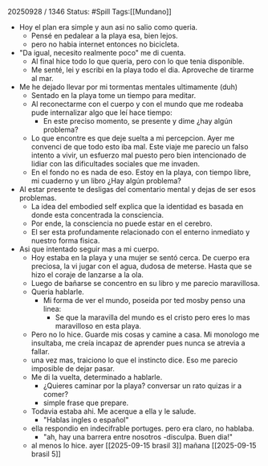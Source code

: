 20250928 / 1346
Status: #Spill
Tags:[[Mundano]]
- Hoy el plan era simple y aun asi no salio como queria.
	- Pensé en pedalear a la playa esa, bien lejos. 
	- pero no habia internet entonces no bicicleta. 
- "Da igual, necesito realmente poco" me di cuenta.
	- Al final hice todo lo que queria, pero con lo que tenia disponible. 
	- Me senté, lei y escribi en la playa todo el dia. Aproveche de tirarme al mar. 
- Me he dejado llevar por mi tormentas mentales ultimamente (duh)
	- Sentado en la playa tome un tiempo para meditar.
	- Al reconectarme con el cuerpo y con el mundo que me rodeaba pude internalizar algo que leí hace tiempo:
		- En este preciso momento, se presente y dime ¿hay algún problema?
	- Lo que encontre es que deje suelta a mi percepcion. Ayer me convenci de que todo esto iba mal. Este viaje me parecio un falso intento a vivir, un esfuerzo mal puesto pero bien intencionado de lidiar con las dificultades sociales que me invaden. 
	- En el fondo no es nada de eso. Estoy en la playa, con tiempo libre, mi cuaderno y un libro ¿Hay algún problema?
- Al estar presente te desligas del comentario mental y dejas de ser esos problemas.
	- La idea del embodied self explica que la identidad es basada en donde esta concentrada la consciencia.
	- Por ende, la consciencia no puede estar en el cerebro. 
	- El ser esta profundamente relacionado con el enterno inmediato y nuestro forma fisica.
- Asi que intentado seguir mas a mi cuerpo.
	- Hoy estaba en la playa y una mujer se sentó cerca. De cuerpo era preciosa, la vi jugar con el agua, dudosa de meterse. Hasta que se hizo el coraje de lanzarse a la ola. 
	- Luego de bañarse se concentro en su libro y me parecio maravillosa.
	- Queria hablarle.
		- Mi forma de ver el mundo, poseida por ted mosby penso una linea:
			- Se que la maravilla del mundo es el cristo pero eres lo mas maravilloso en esta playa. 
	- Pero no lo hice. Guarde mis cosas y camine a casa. Mi monologo me insultaba, me creía incapaz de aprender pues nunca se atrevia a fallar.
	- una vez mas, traiciono lo que el instincto dice. Eso me parecio imposible de dejar pasar. 
	- Me di la vuelta, determinado a hablarle. 
		- ¿Quieres caminar por la playa? conversar un rato quizas ir a comer?
		- simple frase que prepare.
	- Todavia estaba ahi. Me acerque a ella y le salude.
		- "Hablas ingles o español"
	- ella respondio en indecifrable portuges. pero era claro, no hablaba.
		- "ah, hay una barrera entre nosotros -disculpa. Buen dia!"
	- al menos lo hice.
ayer [[2025-09-15 brasil 3]]
mañana [[2025-09-15 brasil 5]]